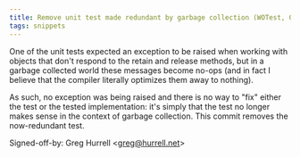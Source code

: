 ```yaml
---
title: Remove unit test made redundant by garbage collection (WOTest, 0f96414)
tags: snippets
---
```


One of the unit tests expected an exception to be raised when working with objects that don't respond to the retain and release methods, but in a garbage collected world these messages become no-ops (and in fact I believe that the compiler literally optimizes them away to nothing).

As such, no exception was being raised and there is no way to "fix" either the test or the tested implementation: it's simply that the test no longer makes sense in the context of garbage collection. This commit removes the now-redundant test.

Signed-off-by: Greg Hurrell &lt;greg@hurrell.net&gt;
